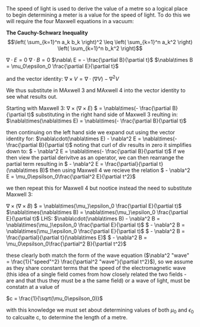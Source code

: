 The speed of light is used to derive the value of a metre so a logical place to begin determining a meter is a value for the speed of light.
To do this we will require the four Maxwell equations in a vacuum:

**The Cauchy-Schwarz Inequality**
$$\left( \sum_{k=1}^n a_k b_k \right)^2 \leq \left( \sum_{k=1}^n a_k^2 \right) \left( \sum_{k=1}^n b_k^2 \right)$$

$\nabla\cdot E = 0$
$\nabla\cdot B = 0$
$\nabla\ E = - \frac{\partial B}{\partial t}$
$\nabla\times B = \mu_0\epsilon_0 \frac{\partial E}{\partial t}$

and the vector identity:
$\nabla\times V = \nabla\cdot(\nabla V) - \nabla^2 V$

We thus substitute in MAxwell 3 and MAxwell 4 into the vector identity to see what results out.

Starting with Maxwell 3:
$\nabla\times(\nabla\times E)$
$ = \nabla\times(- \frac{\partial B}{\partial t)$ substituting in the right hand side of Maxwell 3
reulting in:
$\nabla\times(\nabla\times E) =  \nabla\times(- \frac{\partial B}{\partial t)$

then continuing on the left hand side we expand out using the vector identity for:
$\nabla\cdot(\nabla\times E) - \nabla^2 E = \nabla\times(- \frac{\partial B}{\partial t)$
noting that curl of div results in zero it simplifies down to:
$ - \nabla^2 E = \nabla\times(- \frac{\partial B}{\partial t)$
if we then view the partial derivitve as an operator, we can then rearrange the partial term resulting in
$ - \nabla^2 E = \frac{\partial}{\partial t}(\nabla\times B)$
then using Maxwell 4 we recieve the relation
$ - \nabla^2 E =  \mu_0\epsilson_0\frac{\partial^2 E}{\partial t^2}$

we then repeat this for Maxwell 4 but nootice instead the need to substitute Maxwell 3:


$\nabla\times(\nabla\times B)$
$ = \nabla\times(\mu_)\epsilon_0 \frac{\partial E}{\partial t)$
$\nabla\times(\nabla\times B) = \nabla\times(\mu_)\epsilon_0 \frac{\partial E}{\partial t)$
LHS:
$\nabla\cdot(\nabla\times B) - \nabla^2 B = \nabla\times(\mu_)\epsilon_0 \frac{\partial E}{\partial t)$
$ - \nabla^2 B = \nabla\times(\mu_)\epsilon_0 \frac{\partial E}{\partial t)$
$ - \nabla^2 B = \frac{\partial}{\partial t}(\nabla\times E)$
$ - \nabla^2 B =  \mu_0\epsilson_0\frac{\partial^2 B}{\partial t^2}$


these clearly both match the form of the wave equation ($\nabla^2 "wave" = \frac{1}{"speed"^2} \frac{\partial^2 "wave"}{\partial t^2}$), 
so we assume as they share constant terms that the speed of the electromagnetic wave (this idea of a single field comes from how closely related the two fields -
are and that thus they must be a the same field) or a wave of light, must be constatn at a value of

$c = \frac{1}{\sqrt(\mu_0\epsilson_0)}$

with this knowledge we must set about determining values of both $\mu_0$ and $\epsilon_0$ to calcualte c, to determine the length of a metre.




